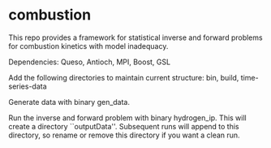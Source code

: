 # combustion
This repo provides a framework for statistical inverse and forward problems for
combustion kinetics with model inadequacy.

Dependencies: Queso, Antioch, MPI, Boost, GSL

Add the following directories to maintain current structure: bin, build,
time-series-data

Generate data with binary gen_data.

Run the inverse and forward problem with binary hydrogen_ip. This will create a
directory ``outputData''. Subsequent runs will append to this directory, so
rename or remove this directory if you want a clean run.



